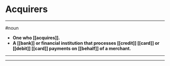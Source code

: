 # Acquirers
---
#noun
- **One who [[acquires]].**
- **A [[bank]] or financial institution that processes [[credit]] [[card]] or [[debit]] [[card]] payments on [[behalf]] of a merchant.**
---
---
